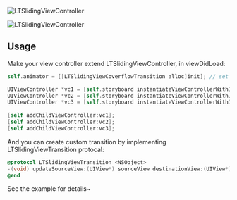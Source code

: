 ![LTSlidingViewController](https://raw.githubusercontent.com/ltebean/LTSlidingViewController/master/image/zoom.gif)

![LTSlidingViewController](https://raw.githubusercontent.com/ltebean/LTSlidingViewController/master/image/coverflow.gif)

## Usage

Make your view controller extend LTSlidingViewController, in viewDidLoad:

```objective-c
self.animator = [[LTSlidingViewCoverflowTransition alloc]init]; // set the animator

UIViewController *vc1 = [self.storyboard instantiateViewControllerWithIdentifier:@"vc"];
UIViewController *vc2 = [self.storyboard instantiateViewControllerWithIdentifier:@"vc"];
UIViewController *vc3 = [self.storyboard instantiateViewControllerWithIdentifier:@"vc"];
    
[self addChildViewController:vc1];
[self addChildViewController:vc2];
[self addChildViewController:vc3];
```

And you can create custom transition by implementing LTSlidingViewTransition protocal:

```objective-c
@protocol LTSlidingViewTransition <NSObject>
-(void) updateSourceView:(UIView*) sourceView destinationView:(UIView*) destView withPercent:(CGFloat)percent direction:(SlideDirection)direction;
@end
```

See the example for details~ 